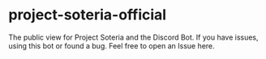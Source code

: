# project-soteria-official
The public view for Project Soteria and the Discord Bot. If you have issues, using this bot or found a bug. Feel free to open an Issue here.

